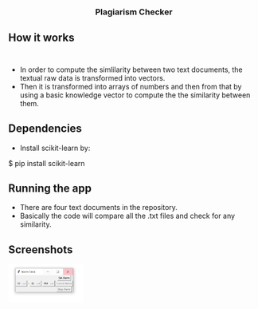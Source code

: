 <h3 align="center">Plagiarism Checker</h3>

## How it works <br><br>
- In order to compute the simlilarity between two text documents, the textual raw data is transformed into vectors.
- Then it is transformed into arrays of numbers and then from that by using a basic knowledge vector to compute the the similarity between them.

## Dependencies<br>
- Install scikit-learn by:

$ pip install scikit-learn

## Running the app <br>
- There are four text documents in the repository. 
- Basically the code will compare all the .txt files and check for any similarity.

## Screenshots
<img src="https://raw.githubusercontent.com/Anupreetadas/Alarm/main/assets/Capture1.PNG" width="30%" align="left" >

